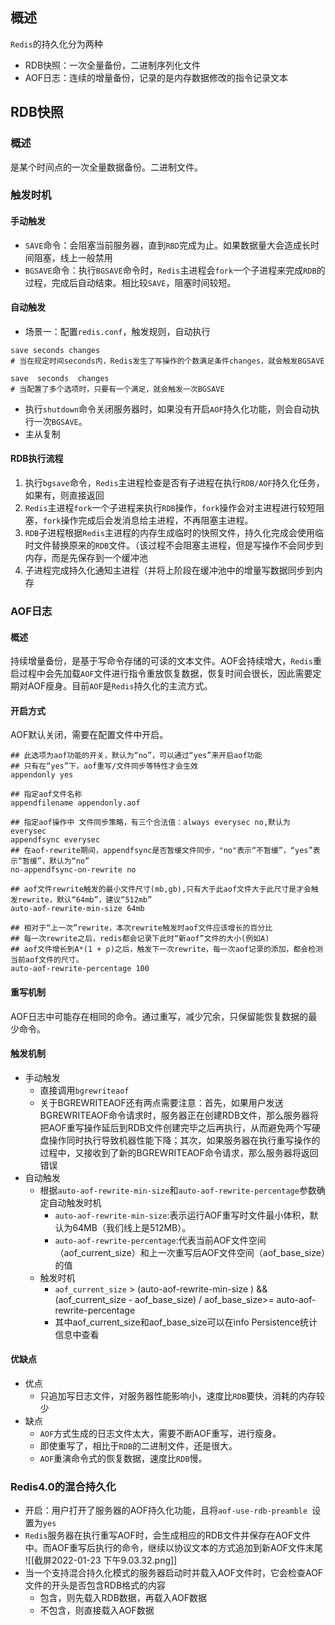 ## 概述
`Redis`的持久化分为两种
- RDB快照：一次全量备份，二进制序列化文件
- AOF日志：连续的增量备份，记录的是内存数据修改的指令记录文本

## RDB快照
### 概述
是某个时间点的一次全量数据备份。二进制文件。

### 触发时机
#### 手动触发
- `SAVE`命令：会阻塞当前服务器，直到`RBD`完成为止。如果数据量大会造成长时间阻塞，线上一般禁用
- `BGSAVE`命令：执行`BGSAVE`命令时，`Redis`主进程会`fork`一个子进程来完成`RDB`的过程，完成后自动结束。相比较`SAVE`，阻塞时间较短。

#### 自动触发
- 场景一：配置`redis.conf`，触发规则，自动执行
```
save seconds changes
# 当在规定时间seconds内，Redis发生了写操作的个数满足条件changes，就会触发BGSAVE

save  seconds  changes
# 当配置了多个选项时，只要有一个满足，就会触发一次BGSAVE
```
- 执行`shutdown`命令关闭服务器时，如果没有开启`AOF`持久化功能，则会自动执行一次`BGSAVE`。
- 主从复制

#### RDB执行流程
1. 执行`bgsave`命令，`Redis`主进程检查是否有子进程在执行`RDB/AOF`持久化任务，如果有，则直接返回
2. `Redis`主进程`fork`一个子进程来执行`RDB`操作，`fork`操作会对主进程进行较短阻塞，`fork`操作完成后会发消息给主进程，不再阻塞主进程。
3. `RDB`子进程根据`Redis`主进程的内存生成临时的快照文件，持久化完成会使用临时文件替换原来的`RDB`文件。（该过程不会阻塞主进程，但是写操作不会同步到内存，而是先保存到一个缓冲池
4. 子进程完成持久化通知主进程（并将上阶段在缓冲池中的增量写数据同步到内存

### AOF日志
#### 概述
持续增量备份，是基于写命令存储的可读的文本文件。AOF会持续增大，`Redis`重启过程中会先加载`AOF`文件进行指令重放恢复数据，恢复时间会很长，因此需要定期对AOF瘦身。目前`AOF`是`Redis`持久化的主流方式。

#### 开启方式
AOF默认关闭，需要在配置文件中开启。
```
## 此选项为aof功能的开关，默认为“no”，可以通过“yes”来开启aof功能  
## 只有在“yes”下，aof重写/文件同步等特性才会生效  
appendonly yes  

## 指定aof文件名称  
appendfilename appendonly.aof  

## 指定aof操作中 文件同步策略，有三个合法值：always everysec no,默认为everysec  
appendfsync everysec  
## 在aof-rewrite期间，appendfsync是否暂缓文件同步，"no"表示“不暂缓”，“yes”表示“暂缓”，默认为“no”  
no-appendfsync-on-rewrite no  

## aof文件rewrite触发的最小文件尺寸(mb,gb),只有大于此aof文件大于此尺寸是才会触发rewrite，默认“64mb”，建议“512mb”  
auto-aof-rewrite-min-size 64mb  

## 相对于“上一次”rewrite，本次rewrite触发时aof文件应该增长的百分比  
## 每一次rewrite之后，redis都会记录下此时“新aof”文件的大小(例如A)
## aof文件增长到A*(1 + p)之后，触发下一次rewrite，每一次aof记录的添加，都会检测当前aof文件的尺寸。  
auto-aof-rewrite-percentage 100
```

#### 重写机制
AOF日志中可能存在相同的命令。通过重写，减少冗余，只保留能恢复数据的最少命令。
#### 触发机制
- 手动触发
	- 直接调用`bgrewriteaof`
	- 关于BGREWRITEAOF还有两点需要注意：首先，如果用户发送BGREWRITEAOF命令请求时，服务器正在创建RDB文件，那么服务器将把AOF重写操作延后到RDB文件创建完毕之后再执行，从而避免两个写硬盘操作同时执行导致机器性能下降；其次，如果服务器在执行重写操作的过程中，又接收到了新的BGREWRITEAOF命令请求，那么服务器将返回错误
- 自动触发
	- 根据`auto-aof-rewrite-min-size`和`auto-aof-rewrite-percentage`参数确定自动触发时机
		- `auto-aof-rewrite-min-size`:表示运行AOF重写时文件最小体积，默认为64MB（我们线上是512MB）。
		- `auto-aof-rewrite-percentage`:代表当前AOF文件空间（aof_current_size）和上一次重写后AOF文件空间（aof_base_size）的值
	- 触发时机
		- `aof_current_size` > (auto-aof-rewrite-min-size ) && (aof_current_size - aof_base_size) / aof_base_size>= auto-aof-rewrite-percentage
		- 其中aof_current_size和aof_base_size可以在info Persistence统计信息中查看

#### 优缺点
- 优点
	- 只追加写日志文件，对服务器性能影响小，速度比`RDB`要快，消耗的内存较少
- 缺点
	- `AOF`方式生成的日志文件太大，需要不断AOF重写，进行瘦身。
	- 即使重写了，相比于`RDB`的二进制文件，还是很大。
	- `AOF`重演命令式的恢复数据，速度比`RDB`慢。

### Redis4.0的混合持久化
- 开启：用户打开了服务器的AOF持久化功能，且将`aof-use-rdb-preamble `设置为`yes`
- `Redis`服务器在执行重写AOF时，会生成相应的RDB文件并保存在AOF文件中。而AOF重写后执行的命令，继续以协议文本的方式追加到新AOF文件末尾
![[截屏2022-01-23 下午9.03.32.png]]
- 当一个支持混合持久化模式的服务器启动时并载入AOF文件时，它会检查AOF文件的开头是否包含RDB格式的内容
	- 包含，则先载入RDB数据，再载入AOF数据
	- 不包含，则直接载入AOF数据
